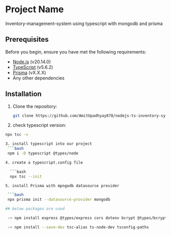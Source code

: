 # Project Name
Inventory-management-system using typescript with mongodb and prisma


## Prerequisites

Before you begin, ensure you have met the following requirements:

- [Node.js](https://nodejs.org/) (v20.14.0)
- [TypeScript](https://www.typescriptlang.org/) (v5.6.2)
- [Prisma](https://www.prisma.io/) (vX.X.X)
- Any other dependencies

## Installation

1. Clone the repository:

   ```bash
   git clone https://github.com/AmitUpadhyay878/nodejs-ts-inventory-sysntem-092024.git

 2. check typescript version:

  ```bash 
  npx tsc -v

 3. install typescript into our project
   ```bash
   npm i -D typescript @types/node   

 4. create a typescript.config file

    ```bash
    npx tsc --init   
 
 5. install Prisma with mpngodb datasource provider

   ```bash
   npx prisma init --datasource-provider mongodb      

 ## below packages are used

   -> npm install express @types/express cors dotenv bcrypt @types/bcrypt prisma @prisma/client

   -> npm install --save-dev tsc-alias ts-node-dev tsconfig-paths      

